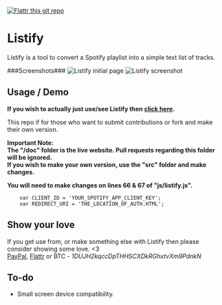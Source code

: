 [![Flattr this git repo](http://api.flattr.com/button/flattr-badge-large.png)](https://flattr.com/submit/auto?user_id=fuzzymannerz&url=https://github.com/fuzzymannerz/listify/&title=Listify&tags=github)
# Listify #
Listify is a tool to convert a Spotify playlist into a simple text list of tracks.

###Screenshots###
![Listify initial page](http://i.imgur.com/EJNtAD0.jpg)
![Listify screenshot](http://i.imgur.com/rRlw6sf.jpg)

## Usage / Demo
**If you wish to actually just use/see Listify then [click here](https://listify.thefuzz.xyz).**

This repo if for those who want to submit contributions or fork and make their own version.  

**Important Note:**    
**The "/doc" folder is the live website. Pull requests regarding this folder will be ignored.**    
**If you wish to make your own version, use the "src" folder and make changes.**    

**You will need to make changes on lines 66 & 67 of "js/listify.js".**    

        var CLIENT_ID = 'YOUR_SPOTIFY_APP_CLIENT_KEY';
        var REDIRECT_URI = 'THE_LOCATION_OF_AUTH.HTML';

## Show your love
If you get use from, or make something else with Listify then please consider showing some love. <3    
[PayPal](https://paypal.me/fuzzymannerz), [Flattr](https://flattr.com/submit/auto?fid=rok0q2&url=https%3A%2F%2Flistify.thefuzz.xyz) or BTC - *1DUJH2kqccDpTHHSCXDkRGhxtvXm9PdnkN*

## To-do
- Small screen device compatibility.
